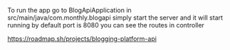 
To run the app go to BlogApiApplication in src/main/java/com.monthly.blogapi
simply start the server and it will start running by default port is 8080
you can see the routes in controller



https://roadmap.sh/projects/blogging-platform-api